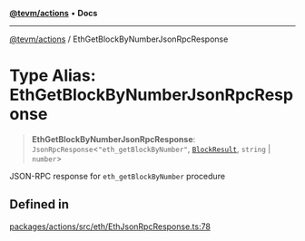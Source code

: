 [**@tevm/actions**](../README.md) • **Docs**

***

[@tevm/actions](../globals.md) / EthGetBlockByNumberJsonRpcResponse

# Type Alias: EthGetBlockByNumberJsonRpcResponse

> **EthGetBlockByNumberJsonRpcResponse**: `JsonRpcResponse`\<`"eth_getBlockByNumber"`, [`BlockResult`](BlockResult.md), `string` \| `number`\>

JSON-RPC response for `eth_getBlockByNumber` procedure

## Defined in

[packages/actions/src/eth/EthJsonRpcResponse.ts:78](https://github.com/evmts/tevm-monorepo/blob/main/packages/actions/src/eth/EthJsonRpcResponse.ts#L78)

